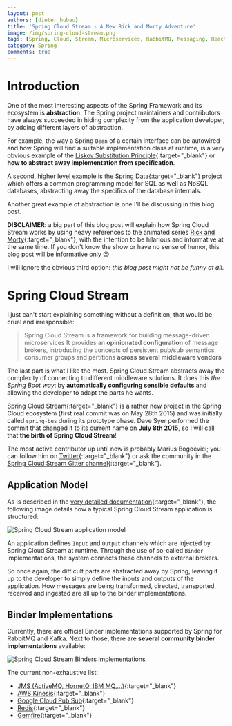 ```yaml
---
layout: post
authors: [dieter_hubau]
title: 'Spring Cloud Stream - A New Rick and Morty Adventure'
image: /img/spring-cloud-stream.png
tags: [Spring, Cloud, Stream, Microservices, RabbitMQ, Messaging, Reactive, Rick, Morty]
category: Spring
comments: true
---
```


# Introduction

One of the most interesting aspects of the Spring Framework and its ecosystem is **abstraction**.
The Spring project maintainers and contributors have always succeeded in hiding complexity from the application developer, by adding different layers of abstraction.

For example, the way a Spring `Bean` of a certain Interface can be autowired and how Spring will find a suitable implementation class at runtime, is a very obvious example of the [Liskov Substitution Principle](https://en.wikipedia.org/wiki/Liskov_substitution_principle){:target="_blank"} or **how to abstract away implementation from specification**.

A second, higher level example is the [Spring Data](http://projects.spring.io/spring-data/){:target="_blank"} project which offers a common programming model for SQL as well as NoSQL databases, abstracting away the specifics of the database internals.

Another great example of abstraction is one I'll be discussing in this blog post.

**DISCLAIMER**: a big part of this blog post will explain how Spring Cloud Stream works by using heavy references to the animated series [Rick and Morty](http://rickandmorty.wikia.com/wiki/Rickipedia){:target="_blank"}, with the intention to be hilarious and informative at the same time.
If you don't know the show or have no sense of humor, this blog post will be informative only &#128521;

I will ignore the obvious third option: *this blog post might not be funny at all*.

# Spring Cloud Stream

I just can't start explaining something without a definition, that would be cruel and irresponsible:

> Spring Cloud Stream is a framework for building message-driven microservices
> It provides an **opinionated configuration** of message brokers, introducing the concepts of persistent pub/sub semantics, consumer groups and partitions **across several middleware vendors**

The last part is what I like the most.
Spring Cloud Stream abstracts away the complexity of connecting to different middleware solutions.
It does this *the Spring Boot way*: by **automatically configuring sensible defaults** and allowing the developer to adapt the parts he wants.

[Spring Cloud Stream](https://cloud.spring.io/spring-cloud-stream/){:target="_blank"} is a rather new project in the Spring Cloud ecosystem (first real commit was on May 28th 2015) and was initially called `spring-bus` during its prototype phase.
Dave Syer performed the commit that changed it to its current name on **July 8th 2015**, so I will call that **the birth of Spring Cloud Stream**!

The most active contributor up until now is probably Marius Bogoevici; you can follow him on [Twitter](https://twitter.com/mariusbogoevici){:target="_blank"} or ask the community in the [Spring Cloud Stream Gitter channel](https://gitter.im/spring-cloud/spring-cloud-stream){:target="_blank"}.

## Application Model

As is described in the [very detailed documentation](https://docs.spring.io/spring-cloud-stream/docs/current-SNAPSHOT/reference/htmlsingle/){:target="_blank"}, the following image details how a typical Spring Cloud Stream application is structured:

<img alt="Spring Cloud Stream application model" style="max-width: 367px" src="{{ '/img/spring-cloud-stream/application-core.png' | prepend: site.baseurl }}" class="image fit">

An application defines `Input` and `Output` channels which are injected by Spring Cloud Stream at runtime.
Through the use of so-called `Binder` implementations, the system connects these channels to external brokers.

So once again, the difficult parts are abstracted away by Spring, leaving it up to the developer to simply define the inputs and outputs of the application.
How messages are being transformed, directed, transported, received and ingested are all up to the binder implementations.

## Binder Implementations

Currently, there are official Binder implementations supported by Spring for RabbitMQ and Kafka.
Next to those, there are **several community binder implementations** available:

<img alt="Spring Cloud Stream Binders implementations" style="max-width: 367px" src="{{ '/img/spring-cloud-stream/binders.png' | prepend: site.baseurl }}" class="image fit">

The current non-exhaustive list:

* [JMS (ActiveMQ, HornetQ, IBM MQ,...)](https://github.com/spring-cloud/spring-cloud-stream-binder-jms){:target="_blank"}
* [AWS Kinesis](https://github.com/spring-cloud/spring-cloud-stream-binder-aws-kinesis){:target="_blank"}
* [Google Cloud Pub Sub](https://github.com/spring-cloud/spring-cloud-stream-binder-google-pubsub){:target="_blank"}
* [Redis](https://github.com/spring-cloud/spring-cloud-stream-binder-redis){:target="_blank"}
* [Gemfire](https://github.com/spring-cloud/spring-cloud-stream-binder-gemfire){:target="_blank"}

